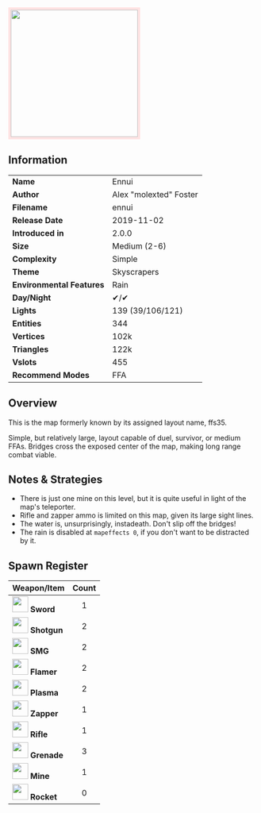 <img style='border:5px solid #ffe0e0e0' src="../images/maps/ennui/ennui.png" width="256px" />

## Information

|                            |                                      |
|----------------------------|--------------------------------------|
| **Name**                   | Ennui                                |
| **Author**                 | Alex "molexted" Foster               |
| **Filename**               | ennui                                |
| **Release Date**           | 2019-11-02                           |
| **Introduced in**          | 2.0.0                                |
| **Size**                   | Medium (2-6)                         |
| **Complexity**             | Simple                               |
| **Theme**                  | Skyscrapers                          |
| **Environmental Features** | Rain                                 |
| **Day/Night**              | ✔/✔                                  |
| **Lights**                 | 139 (39/106/121)                     |
| **Entities**               | 344                                  |
| **Vertices**               | 102k                                 |
| **Triangles**              | 122k                                 |
| **Vslots**                 | 455                                  |
| **Recommend Modes**        | FFA                                  |

## Overview
This is the map formerly known by its assigned layout name, ffs35.

Simple, but relatively large, layout capable of duel, survivor, or medium FFAs. Bridges cross the exposed center of the map, making long range combat viable.

## Notes & Strategies

- There is just one mine on this level, but it is quite useful in light of the map's teleporter.
- Rifle and zapper ammo is limited on this map, given its large sight lines.
- The water is, unsurprisingly, instadeath. Don't slip off the bridges!
- The rain is disabled at `mapeffects 0`, if you don't want to be distracted by it.

## Spawn Register

| Weapon/Item                                                         | Count |
|---------------------------------------------------------------------|:-----:|
| <img src="../images/weapons/sword.png" width="32px"/> **Sword**     |   1   |
| <img src="../images/weapons/shotgun.png" width="32px"/> **Shotgun** |   2   |
| <img src="../images/weapons/smg.png" width="32px"/> **SMG**         |   2   |
| <img src="../images/weapons/flamer.png" width="32px"/> **Flamer**   |   2   |
| <img src="../images/weapons/plasma.png" width="32px"/> **Plasma**   |   2   |
| <img src="../images/weapons/zapper.png" width="32px"/> **Zapper**   |   1   |
| <img src="../images/weapons/rifle.png" width="32px"/> **Rifle**     |   1   |
| <img src="../images/weapons/grenade.png" width="32px"/> **Grenade** |   3   |
| <img src="../images/weapons/mine.png" width="32px"/> **Mine**       |   1   |
| <img src="../images/weapons/rocket.png" width="32px"/> **Rocket**   |   0   |
